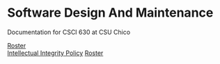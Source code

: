 # Software Design And Maintenance
Documentation for CSCI 630 at CSU Chico

[Roster](roster.md) <br>
[Intellectual Integrity Policy](Integrity_Policy.md)
[Roster](Accomodations.md)
